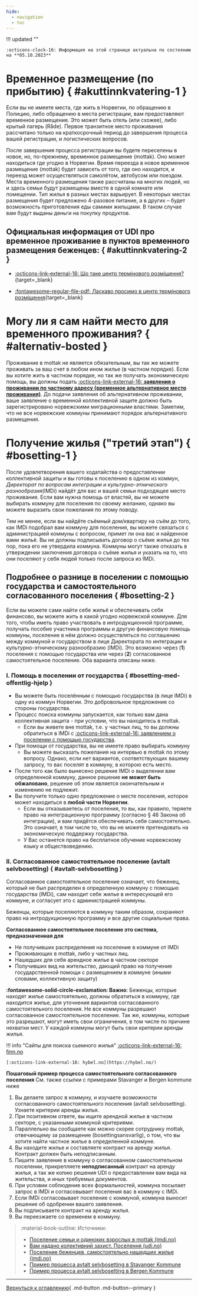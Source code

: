 ```yaml
---
hide:
  - navigation
  - toc
---
```

!!! updated ""

    :octicons-clock-16: Информация на этой странице актуальна по состоянию на **05.10.2023**

# Временное размещение (по прибытию) { #akuttinnkvatering-1 }
Если вы не имеете места, где жить в Норвегии, по обращению в Полицию, либо обращению в места регистрации, вам предоставляют временное размещение. Это может быть отель (или схожее), либо крытый лагерь (Råde). Первое транзитное место проживания рассчитано только на краткосрочный период до завершения процесса вашей регистрации, и логистических вопросов.  

После завершения процесса регистрации вы будете переселены в новое, но, по-прежнему, временное размещение (mottak). Оно может находиться где угодно в Норвегии. Время переезда в новое временное размещение (mottak) будет зависеть от того, где оно находится, и переезд может осуществляться самолётом, автобусом или поездом. Места временного размещения также рассчитаны на многих людей, но и здесь семьи будут размещены вместе в одной комнате или помещении. Тип жилья в разных местах варьирует. В некоторых местах размещения будет предложено 4-разовое питание, а в других – будет возможность приготовления еды самими жильцами. В таком случае вам будут выданы деньги на покупку продуктов.

## Официальная информация от UDI про временное проживание в пунктов временного размещения беженцев: { #akuttinnkvatering-2 }

- [:octicons-link-external-16: Що таке центр термінового розміщення?](https://www.udi.no/uk/information-ukraine-and-russia/situation-in-ukraine/stay-in-norway/frequently-asked-questions-and-answers/#link-30222){target=_blank}

- [:fontawesome-regular-file-pdf: Ласкаво просимо в центр термінового розміщення](https://www.udi.no/globalassets/ukrainasituasjonen-inkl-russlandinfo/ukr---velkommen-til-akuttinnkvartering-v2.pdf){target=_blank}

# Могу ли я сам найти место для временного проживания? { #alternativ-bosted }
Проживание в mottak не является обязательным, вы так же можете проживать за ваш счет в любом ином жилье (в частном порядке). Если вы хотите жить в частном порядке, но так же получать экономическую помощь, вы должны подать [:octicons-link-external-16: **заявления o проживании по частному адресу (временное альтернативное место проживания)**](https://www.udi.no/uk/information-ukraine-and-russia/situation-in-ukraine/stay-in-norway/apply-for-private-housing/). До подачи заявления об альтернативном проживании, ваше заявление о временной коллективной защите должно быть зарегистрировано норвежскими миграционными властями. Заметим, что не все норвежские коммуны принимают порядок альтернативного размещения.

# Получение жилья ("третий этап") { #bosetting-1 }
После удовлетворения вашего ходатайства о предоставлении коллективной защиты и вы готовы к поселению в одном из коммун, *Директорат по вопросам интеграции и культурно-этнического разнообразия*(IMDi) найдёт для вас и вашей семьи подходящее место проживания. Если вам нужна помощь от властей, вы не можете выбирать коммуну для поселения по своему желанию, однако вы можете выразить свои пожелания по этому поводу.

Тем не менее, если вы найдёте съёмный дом/квартиру на съём до того, как IMDi подобрал вам коммуну для поселения, вы можете связаться с администрацией коммуны с вопросом, примет ли она вас и найденное вами жильё. Вы не должны подписывать договор о съёме жилья до тех пор, пока его не утвердила коммуна. Коммуны могут также отказать в утверждении заключения договора о съёме жилья и указать на то, что они поселяют у себя людей только после запроса из IMDi.

## Подробнее о разнице в поселении с помощью государства и самостоятельного согласованного поселения { #bosetting-2 }

Если вы можете сами найти себе жильё и обеспечивать себя финансово, вы можете жить в какой угодно норвежской коммуне. Для того, чтобы иметь право участвовать в интродукционной программе, получать пособие участника программы и другую финансовую помощь коммуны, поселение в нём должно осуществляться по соглашению между коммуной и государством в лице Директората по интеграции и культурно-этническому разнообразию (IMDi). Это возможно через (**1**) поселения с помощью государства или через (**2**) согласованное самостоятельное поселение. Оба варианта описаны ниже.

### I. Помощь в поселении от государства { #bosetting-med-offentlig-hjelp }

- Вы можете быть поселённым с помощью государства (в лице IMDi) в одну из коммун Норвегии. Это добровольное предложение со стороны государства.
- Процесс поиска коммуны запускается, как только вам дана коллективная защита - при условии, что вы находитесь в mottak.
    - Если вы живете вне mottak, т.е. у частных лиц, то вы должны обратиться в IMDi c [:octicons-link-external-16: заявлением о поселении с помощью государства](https://www.imdi.no/planlegging-og-bosetting/slik-bosettes-flyktninger/privatboende/).
- При помощи от государства, вы не имеете право выбирать коммуну
    - Вы можете высказать пожелания на интервью в mottak по этому вопросу. Однако, если нет вариантов, соответствующих вашему запросу, то вас поселят в коммуну, в которою есть место.
- После того как было вынесено решение IMDi о выделении вам определенной коммуну, данное решение **не может быть обжаловано**, решение об этом является окончательным и изменению не подлежит.
- Вы получите только одно предложение о месте поселения, которое может находиться в **любой части Норвегии**.
    - Если вы отказываетесь от поселения, то вы, как правило, теряете право на интеграционную программу (согласно § 46 Закона об интеграции), и вам придётся обеспечивать себя самостоятельно. Это означает, в том числе то, что вы не можете претендовать на экономическую поддержку государства. 
    - У Вас останется право на бесплатное обучение норвежскому языку и обществоведению.


### II. Согласованное самостоятельное поселение (avtalt selvbosetting) { #avtalt-selvbosetting }

Согласованное самостоятельное поселение означает, что беженец, который не был распределен в определенную коммуну с помощью государства (IMDi), сам находит себе жилье в интересующей его коммуне, и согласует это с администрацией коммуны.

Беженцы, которые поселяются в коммуну таким образом, сохраняют право на интродукционную программу и все другие социальные права.

**Согласованное самостоятельное поселение это система, предназначенная для**

- Не получивших распределения на поселение в коммуне от IMDi
- Проживающих в mottak, либо у частных лиц.
- Нашедших для себя арендное жилье в частном секторе
- Получивших вид на жительство, дающий право на получение государственной помощи с размещением в коммуне (иными словами, коллективную защиту)

**:fontawesome-solid-circle-exclamation: Важно**: Беженцы, которые находят жилье самостоятельно, должны обратиться в коммуну, где находится жилье, для уточнения вариантов согласованного самостоятельного поселения. Не все коммуны разрешают согласованное самостоятельное поселение. Так же, коммуны, которые это разрешают, могут иметь свои ограничения, в том числе по причине нехватки мест. У каждой коммуны могут быть свои критерии аренды жилья.

!!! info "Сайты для поиска cьемного жилья"
    [:octicons-link-external-16: finn.no](https://www.finn.no/realestate/lettings/search.html) 
    
    [:octicons-link-external-16: hybel.no](https://hybel.no/)


**Пошаговый пример процесса самостоятельного согласованного поселения**
См. также ссылки с примерами Stavanger и Bergen kommune ниже

1. Вы делаете запрос в коммуну, и изучаете возможности согласованного самостоятельного поселения (avtalt selvbosetting). Узнаете критерии аренды жилья.
2. При позитивном ответе, вы ищите арендной жилье в частном секторе, с указанными коммуной критериями.
3.  Параллельно вы сообщаете как можно скорее сотруднику mottak, отвечающему за размещение (bosettingsansvarlig), о том, что вы хотите найти частное жилье в определенной коммуне. 
4. Вы находите жилье и составляете контракт на аренду жилья. Контракт должен быть неподписанным.
5. Пишите заявление в коммуну о согласованном самостоятельном поселении, прикрепляете **неподписанный** контракт на аренду жилья, а так же копию решения UDI о предоставлении вам вида на жительства, и иных требуемых документов.
6. При условии соблюдение всех формальностей, коммуна посылает запрос в IMDi и согласовывает поселения вас в коммуну с IMDi.
7. Если IMDi согласовывает поселение с коммуной, коммуна выносит решение об одобрении вашего заявления.
8. Вы подписываете контракт на аренду жилья.
9.  Вы переезжаете со временем в коммуну.
   
> :material-book-outline: Источники: 
>
> - [Поселение семьи и одиноких взрослых в mottak (imdi.no)](https://www.imdi.no/planlegging-og-bosetting/slik-bosettes-flyktninger/familier-og-enslige-voksne/)
> - [Вам надано колективний захист. Поселення (udi.no)](https://www.udi.no/uk/information-ukraine-and-russia/situation-in-ukraine/stay-in-norway/protection-asylum-in-norway/received-an-answer/#link-30304)
> - [Поселение беженцев, самостоятельно нашедших жилье (imdi.no)](https://www.imdi.no/planlegging-og-bosetting/bosettingsprosessen/selvbosetting/)
> - [Пример процесса avtalt selvbosetting в Stavanger Kommune](https://www.stavanger.kommune.no/uk-ua/sosialtjenester/flyktningtjenesten-i-stavanger/----/)
> - [Пример процесса avtalt selvbosetting в Bergen Kommune](https://www.bergen.kommune.no/innbyggerhjelpen/bolig-og-sosiale-tjenester/botilbud/kommunal-bolig/avtalt-selvbosetting-for-flyktninger)


---

[Вернуться к оглавлению](index.md){ .md-button .md-button--primary }